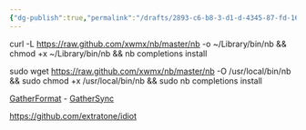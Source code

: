 ```yaml
---
{"dg-publish":true,"permalink":"/drafts/2893-c6-b8-3-d1-d-4345-87-fd-16-e80-cdb-0-f94-2/","dgHomeLink":true,"dgPassFrontmatter":false}
---
```



curl -L https://raw.github.com/xwmx/nb/master/nb -o ~/Library/bin/nb && chmod +x ~/Library/bin/nb && nb completions install

sudo wget https://raw.github.com/xwmx/nb/master/nb -O /usr/local/bin/nb && sudo chmod +x /usr/local/bin/nb && sudo nb completions install

[GatherFormat](shortcuts://run-shortcut?name=GatherFormat) - [GatherSync](shortcuts://run-shortcut?name=GatherSync)

https://github.com/extratone/idiot